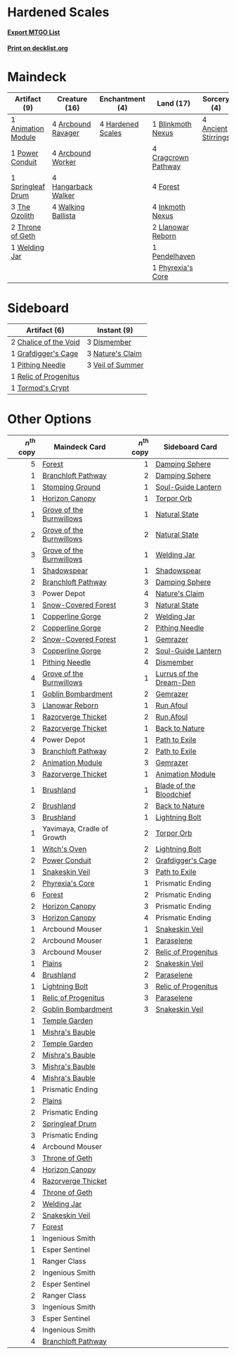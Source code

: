 # Hardened Scales

#### [Export MTGO List](../collection/Hardened%20Scales/Hardened%20Scales.txt)
#### [Print on decklist.org](http://decklist.org/?deckmain=4%09Ancient%20Stirrings%0A1%09Animation%20Module%0A4%09Arcbound%20Ravager%0A4%09Arcbound%20Worker%0A1%09Blinkmoth%20Nexus%0A4%09Cragcrown%20Pathway%0A4%09Forest%0A4%09Hangarback%20Walker%0A4%09Hardened%20Scales%0A4%09Inkmoth%20Nexus%0A2%09Llanowar%20Reborn%0A1%09Pendelhaven%0A1%09Phyrexia's%20Core%0A1%09Power%20Conduit%0A2%09Power%20Depot%0A1%09Springleaf%20Drum%0A3%09The%20Ozolith%0A2%09Throne%20of%20Geth%0A4%09Urza's%20Saga%0A4%09Walking%20Ballista%0A1%09Welding%20Jar%0A4%09Zabaz,%20the%20Glimmerwasp&deckside=2%09Chalice%20of%20the%20Void%0A3%09Dismember%0A1%09Grafdigger's%20Cage%0A3%09Nature's%20Claim%0A1%09Pithing%20Needle%0A1%09Relic%20of%20Progenitus%0A1%09Tormod's%20Crypt%0A3%09Veil%20of%20Summer)
# Maindeck

|                                        Artifact (9)                                         |                                        Creature (16)                                         |                                      Enchantment (4)                                       |                                          Land (17)                                           |                                         Sorcery (4)                                          |      Unknown (10)      |
|---------------------------------------------------------------------------------------------|----------------------------------------------------------------------------------------------|--------------------------------------------------------------------------------------------|----------------------------------------------------------------------------------------------|----------------------------------------------------------------------------------------------|------------------------|
|1 [Animation Module](http://gatherer.wizards.com/Pages/Card/Details.aspx?multiverseid=417767)|4 [Arcbound Ravager](http://gatherer.wizards.com/Pages/Card/Details.aspx?multiverseid=50943)  |4 [Hardened Scales](http://gatherer.wizards.com/Pages/Card/Details.aspx?multiverseid=420769)|1 [Blinkmoth Nexus](http://gatherer.wizards.com/Pages/Card/Details.aspx?multiverseid=39439)   |4 [Ancient Stirrings](http://gatherer.wizards.com/Pages/Card/Details.aspx?multiverseid=442148)|2 Power Depot           |
|1 [Power Conduit](http://gatherer.wizards.com/Pages/Card/Details.aspx?multiverseid=49047)    |4 [Arcbound Worker](http://gatherer.wizards.com/Pages/Card/Details.aspx?multiverseid=222733)  |                                                                                            |4 [Cragcrown Pathway](http://gatherer.wizards.com/Pages/Card/Details.aspx?multiverseid=491915)|                                                                                              |4 Urza's Saga           |
|1 [Springleaf Drum](http://gatherer.wizards.com/Pages/Card/Details.aspx?multiverseid=378534) |4 [Hangarback Walker](http://gatherer.wizards.com/Pages/Card/Details.aspx?multiverseid=420600)|                                                                                            |4 [Forest](http://gatherer.wizards.com/Pages/Card/Details.aspx?multiverseid=439860)           |                                                                                              |4 Zabaz, the Glimmerwasp|
|3 [The Ozolith](http://gatherer.wizards.com/Pages/Card/Details.aspx?multiverseid=479757)     |4 [Walking Ballista](http://gatherer.wizards.com/Pages/Card/Details.aspx?multiverseid=423848) |                                                                                            |4 [Inkmoth Nexus](http://gatherer.wizards.com/Pages/Card/Details.aspx?multiverseid=213731)    |                                                                                              |                        |
|2 [Throne of Geth](http://gatherer.wizards.com/Pages/Card/Details.aspx?multiverseid=202675)  |                                                                                              |                                                                                            |2 [Llanowar Reborn](http://gatherer.wizards.com/Pages/Card/Details.aspx?multiverseid=220496)  |                                                                                              |                        |
|1 [Welding Jar](http://gatherer.wizards.com/Pages/Card/Details.aspx?multiverseid=48328)      |                                                                                              |                                                                                            |1 [Pendelhaven](http://gatherer.wizards.com/Pages/Card/Details.aspx?multiverseid=442233)      |                                                                                              |                        |
|                                                                                             |                                                                                              |                                                                                            |1 [Phyrexia's Core](http://gatherer.wizards.com/Pages/Card/Details.aspx?multiverseid=389629)  |                                                                                              |                        |


# Sideboard

|                                          Artifact (6)                                          |                                        Instant (9)                                        |
|------------------------------------------------------------------------------------------------|-------------------------------------------------------------------------------------------|
|2 [Chalice of the Void](http://gatherer.wizards.com/Pages/Card/Details.aspx?multiverseid=442211)|3 [Dismember](http://gatherer.wizards.com/Pages/Card/Details.aspx?multiverseid=382182)     |
|1 [Grafdigger's Cage](http://gatherer.wizards.com/Pages/Card/Details.aspx?multiverseid=278452)  |3 [Nature's Claim](http://gatherer.wizards.com/Pages/Card/Details.aspx?multiverseid=382316)|
|1 [Pithing Needle](http://gatherer.wizards.com/Pages/Card/Details.aspx?multiverseid=129526)     |3 [Veil of Summer](http://gatherer.wizards.com/Pages/Card/Details.aspx?multiverseid=466952)|
|1 [Relic of Progenitus](http://gatherer.wizards.com/Pages/Card/Details.aspx?multiverseid=174824)|                                                                                           |
|1 [Tormod's Crypt](http://gatherer.wizards.com/Pages/Card/Details.aspx?multiverseid=389723)     |                                                                                           |


# Other Options

|*n*<sup>th</sup> copy|                                           Maindeck Card                                           |*n*<sup>th</sup> copy|                                          Sideboard Card                                          |
|--------------------:|---------------------------------------------------------------------------------------------------|--------------------:|--------------------------------------------------------------------------------------------------|
|                    5|[Forest](http://gatherer.wizards.com/Pages/Card/Details.aspx?multiverseid=439860)                  |                    1|[Damping Sphere](http://gatherer.wizards.com/Pages/Card/Details.aspx?multiverseid=443101)         |
|                    1|[Branchloft Pathway](http://gatherer.wizards.com/Pages/Card/Details.aspx?multiverseid=491909)      |                    2|[Damping Sphere](http://gatherer.wizards.com/Pages/Card/Details.aspx?multiverseid=443101)         |
|                    1|[Stomping Ground](http://gatherer.wizards.com/Pages/Card/Details.aspx?multiverseid=405110)         |                    1|[Soul-Guide Lantern](http://gatherer.wizards.com/Pages/Card/Details.aspx?multiverseid=476488)     |
|                    1|[Horizon Canopy](http://gatherer.wizards.com/Pages/Card/Details.aspx?multiverseid=409571)          |                    1|[Torpor Orb](http://gatherer.wizards.com/Pages/Card/Details.aspx?multiverseid=233069)             |
|                    1|[Grove of the Burnwillows](http://gatherer.wizards.com/Pages/Card/Details.aspx?multiverseid=130595)|                    1|[Natural State](http://gatherer.wizards.com/Pages/Card/Details.aspx?multiverseid=407646)          |
|                    2|[Grove of the Burnwillows](http://gatherer.wizards.com/Pages/Card/Details.aspx?multiverseid=130595)|                    2|[Natural State](http://gatherer.wizards.com/Pages/Card/Details.aspx?multiverseid=407646)          |
|                    3|[Grove of the Burnwillows](http://gatherer.wizards.com/Pages/Card/Details.aspx?multiverseid=130595)|                    1|[Welding Jar](http://gatherer.wizards.com/Pages/Card/Details.aspx?multiverseid=48328)             |
|                    1|[Shadowspear](http://gatherer.wizards.com/Pages/Card/Details.aspx?multiverseid=476487)             |                    1|[Shadowspear](http://gatherer.wizards.com/Pages/Card/Details.aspx?multiverseid=476487)            |
|                    2|[Branchloft Pathway](http://gatherer.wizards.com/Pages/Card/Details.aspx?multiverseid=491909)      |                    3|[Damping Sphere](http://gatherer.wizards.com/Pages/Card/Details.aspx?multiverseid=443101)         |
|                    3|Power Depot                                                                                        |                    4|[Nature's Claim](http://gatherer.wizards.com/Pages/Card/Details.aspx?multiverseid=382316)         |
|                    1|[Snow-Covered Forest](http://gatherer.wizards.com/Pages/Card/Details.aspx?multiverseid=121192)     |                    3|[Natural State](http://gatherer.wizards.com/Pages/Card/Details.aspx?multiverseid=407646)          |
|                    1|[Copperline Gorge](http://gatherer.wizards.com/Pages/Card/Details.aspx?multiverseid=209408)        |                    2|[Welding Jar](http://gatherer.wizards.com/Pages/Card/Details.aspx?multiverseid=48328)             |
|                    2|[Copperline Gorge](http://gatherer.wizards.com/Pages/Card/Details.aspx?multiverseid=209408)        |                    2|[Pithing Needle](http://gatherer.wizards.com/Pages/Card/Details.aspx?multiverseid=129526)         |
|                    2|[Snow-Covered Forest](http://gatherer.wizards.com/Pages/Card/Details.aspx?multiverseid=121192)     |                    1|[Gemrazer](http://gatherer.wizards.com/Pages/Card/Details.aspx?multiverseid=479675)               |
|                    3|[Copperline Gorge](http://gatherer.wizards.com/Pages/Card/Details.aspx?multiverseid=209408)        |                    2|[Soul-Guide Lantern](http://gatherer.wizards.com/Pages/Card/Details.aspx?multiverseid=476488)     |
|                    1|[Pithing Needle](http://gatherer.wizards.com/Pages/Card/Details.aspx?multiverseid=129526)          |                    4|[Dismember](http://gatherer.wizards.com/Pages/Card/Details.aspx?multiverseid=382182)              |
|                    4|[Grove of the Burnwillows](http://gatherer.wizards.com/Pages/Card/Details.aspx?multiverseid=130595)|                    1|[Lurrus of the Dream-Den](http://gatherer.wizards.com/Pages/Card/Details.aspx?multiverseid=479746)|
|                    1|[Goblin Bombardment](http://gatherer.wizards.com/Pages/Card/Details.aspx?multiverseid=376349)      |                    2|[Gemrazer](http://gatherer.wizards.com/Pages/Card/Details.aspx?multiverseid=479675)               |
|                    3|[Llanowar Reborn](http://gatherer.wizards.com/Pages/Card/Details.aspx?multiverseid=220496)         |                    1|[Run Afoul](http://gatherer.wizards.com/Pages/Card/Details.aspx?multiverseid=485524)              |
|                    1|[Razorverge Thicket](http://gatherer.wizards.com/Pages/Card/Details.aspx?multiverseid=209407)      |                    2|[Run Afoul](http://gatherer.wizards.com/Pages/Card/Details.aspx?multiverseid=485524)              |
|                    2|[Razorverge Thicket](http://gatherer.wizards.com/Pages/Card/Details.aspx?multiverseid=209407)      |                    1|[Back to Nature](http://gatherer.wizards.com/Pages/Card/Details.aspx?multiverseid=208284)         |
|                    4|Power Depot                                                                                        |                    1|[Path to Exile](http://gatherer.wizards.com/Pages/Card/Details.aspx?multiverseid=220511)          |
|                    3|[Branchloft Pathway](http://gatherer.wizards.com/Pages/Card/Details.aspx?multiverseid=491909)      |                    2|[Path to Exile](http://gatherer.wizards.com/Pages/Card/Details.aspx?multiverseid=220511)          |
|                    2|[Animation Module](http://gatherer.wizards.com/Pages/Card/Details.aspx?multiverseid=417767)        |                    3|[Gemrazer](http://gatherer.wizards.com/Pages/Card/Details.aspx?multiverseid=479675)               |
|                    3|[Razorverge Thicket](http://gatherer.wizards.com/Pages/Card/Details.aspx?multiverseid=209407)      |                    1|[Animation Module](http://gatherer.wizards.com/Pages/Card/Details.aspx?multiverseid=417767)       |
|                    1|[Brushland](http://gatherer.wizards.com/Pages/Card/Details.aspx?multiverseid=129496)               |                    1|[Blade of the Bloodchief](http://gatherer.wizards.com/Pages/Card/Details.aspx?multiverseid=433136)|
|                    2|[Brushland](http://gatherer.wizards.com/Pages/Card/Details.aspx?multiverseid=129496)               |                    2|[Back to Nature](http://gatherer.wizards.com/Pages/Card/Details.aspx?multiverseid=208284)         |
|                    3|[Brushland](http://gatherer.wizards.com/Pages/Card/Details.aspx?multiverseid=129496)               |                    1|[Lightning Bolt](http://gatherer.wizards.com/Pages/Card/Details.aspx?multiverseid=806)            |
|                    1|Yavimaya, Cradle of Growth                                                                         |                    2|[Torpor Orb](http://gatherer.wizards.com/Pages/Card/Details.aspx?multiverseid=233069)             |
|                    1|[Witch's Oven](http://gatherer.wizards.com/Pages/Card/Details.aspx?multiverseid=473199)            |                    2|[Lightning Bolt](http://gatherer.wizards.com/Pages/Card/Details.aspx?multiverseid=806)            |
|                    2|[Power Conduit](http://gatherer.wizards.com/Pages/Card/Details.aspx?multiverseid=49047)            |                    2|[Grafdigger's Cage](http://gatherer.wizards.com/Pages/Card/Details.aspx?multiverseid=278452)      |
|                    1|[Snakeskin Veil](http://gatherer.wizards.com/Pages/Card/Details.aspx?multiverseid=503810)          |                    3|[Path to Exile](http://gatherer.wizards.com/Pages/Card/Details.aspx?multiverseid=220511)          |
|                    2|[Phyrexia's Core](http://gatherer.wizards.com/Pages/Card/Details.aspx?multiverseid=389629)         |                    1|Prismatic Ending                                                                                  |
|                    6|[Forest](http://gatherer.wizards.com/Pages/Card/Details.aspx?multiverseid=439860)                  |                    2|Prismatic Ending                                                                                  |
|                    2|[Horizon Canopy](http://gatherer.wizards.com/Pages/Card/Details.aspx?multiverseid=409571)          |                    3|Prismatic Ending                                                                                  |
|                    3|[Horizon Canopy](http://gatherer.wizards.com/Pages/Card/Details.aspx?multiverseid=409571)          |                    4|Prismatic Ending                                                                                  |
|                    1|Arcbound Mouser                                                                                    |                    1|[Snakeskin Veil](http://gatherer.wizards.com/Pages/Card/Details.aspx?multiverseid=503810)         |
|                    2|Arcbound Mouser                                                                                    |                    1|[Paraselene](http://gatherer.wizards.com/Pages/Card/Details.aspx?multiverseid=249975)             |
|                    3|Arcbound Mouser                                                                                    |                    2|[Relic of Progenitus](http://gatherer.wizards.com/Pages/Card/Details.aspx?multiverseid=174824)    |
|                    1|[Plains](http://gatherer.wizards.com/Pages/Card/Details.aspx?multiverseid=439856)                  |                    2|[Snakeskin Veil](http://gatherer.wizards.com/Pages/Card/Details.aspx?multiverseid=503810)         |
|                    4|[Brushland](http://gatherer.wizards.com/Pages/Card/Details.aspx?multiverseid=129496)               |                    2|[Paraselene](http://gatherer.wizards.com/Pages/Card/Details.aspx?multiverseid=249975)             |
|                    1|[Lightning Bolt](http://gatherer.wizards.com/Pages/Card/Details.aspx?multiverseid=806)             |                    3|[Relic of Progenitus](http://gatherer.wizards.com/Pages/Card/Details.aspx?multiverseid=174824)    |
|                    1|[Relic of Progenitus](http://gatherer.wizards.com/Pages/Card/Details.aspx?multiverseid=174824)     |                    3|[Paraselene](http://gatherer.wizards.com/Pages/Card/Details.aspx?multiverseid=249975)             |
|                    2|[Goblin Bombardment](http://gatherer.wizards.com/Pages/Card/Details.aspx?multiverseid=376349)      |                    3|[Snakeskin Veil](http://gatherer.wizards.com/Pages/Card/Details.aspx?multiverseid=503810)         |
|                    1|[Temple Garden](http://gatherer.wizards.com/Pages/Card/Details.aspx?multiverseid=405112)           |                     |                                                                                                  |
|                    1|[Mishra's Bauble](http://gatherer.wizards.com/Pages/Card/Details.aspx?multiverseid=122122)         |                     |                                                                                                  |
|                    2|[Temple Garden](http://gatherer.wizards.com/Pages/Card/Details.aspx?multiverseid=405112)           |                     |                                                                                                  |
|                    2|[Mishra's Bauble](http://gatherer.wizards.com/Pages/Card/Details.aspx?multiverseid=122122)         |                     |                                                                                                  |
|                    3|[Mishra's Bauble](http://gatherer.wizards.com/Pages/Card/Details.aspx?multiverseid=122122)         |                     |                                                                                                  |
|                    4|[Mishra's Bauble](http://gatherer.wizards.com/Pages/Card/Details.aspx?multiverseid=122122)         |                     |                                                                                                  |
|                    1|Prismatic Ending                                                                                   |                     |                                                                                                  |
|                    2|[Plains](http://gatherer.wizards.com/Pages/Card/Details.aspx?multiverseid=439856)                  |                     |                                                                                                  |
|                    2|Prismatic Ending                                                                                   |                     |                                                                                                  |
|                    2|[Springleaf Drum](http://gatherer.wizards.com/Pages/Card/Details.aspx?multiverseid=378534)         |                     |                                                                                                  |
|                    3|Prismatic Ending                                                                                   |                     |                                                                                                  |
|                    4|Arcbound Mouser                                                                                    |                     |                                                                                                  |
|                    3|[Throne of Geth](http://gatherer.wizards.com/Pages/Card/Details.aspx?multiverseid=202675)          |                     |                                                                                                  |
|                    4|[Horizon Canopy](http://gatherer.wizards.com/Pages/Card/Details.aspx?multiverseid=409571)          |                     |                                                                                                  |
|                    4|[Razorverge Thicket](http://gatherer.wizards.com/Pages/Card/Details.aspx?multiverseid=209407)      |                     |                                                                                                  |
|                    4|[Throne of Geth](http://gatherer.wizards.com/Pages/Card/Details.aspx?multiverseid=202675)          |                     |                                                                                                  |
|                    2|[Welding Jar](http://gatherer.wizards.com/Pages/Card/Details.aspx?multiverseid=48328)              |                     |                                                                                                  |
|                    2|[Snakeskin Veil](http://gatherer.wizards.com/Pages/Card/Details.aspx?multiverseid=503810)          |                     |                                                                                                  |
|                    7|[Forest](http://gatherer.wizards.com/Pages/Card/Details.aspx?multiverseid=439860)                  |                     |                                                                                                  |
|                    1|Ingenious Smith                                                                                    |                     |                                                                                                  |
|                    1|Esper Sentinel                                                                                     |                     |                                                                                                  |
|                    1|Ranger Class                                                                                       |                     |                                                                                                  |
|                    2|Ingenious Smith                                                                                    |                     |                                                                                                  |
|                    2|Esper Sentinel                                                                                     |                     |                                                                                                  |
|                    2|Ranger Class                                                                                       |                     |                                                                                                  |
|                    3|Ingenious Smith                                                                                    |                     |                                                                                                  |
|                    3|Esper Sentinel                                                                                     |                     |                                                                                                  |
|                    4|Ingenious Smith                                                                                    |                     |                                                                                                  |
|                    4|[Branchloft Pathway](http://gatherer.wizards.com/Pages/Card/Details.aspx?multiverseid=491909)      |                     |                                                                                                  |

